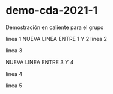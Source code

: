 # demo-cda-2021-1
Demostración en caliente para el grupo

linea 1
NUEVA LINEA ENTRE 1 Y 2
linea 2

linea 3

NUEVA LINEA ENTRE 3 Y 4

linea 4

linea 5
